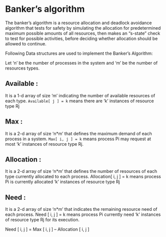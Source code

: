 # Banker’s algorithm

The banker’s algorithm is a resource allocation and deadlock avoidance algorithm that tests for safety by simulating the allocation for predetermined maximum possible amounts of all resources, then makes an “s-state” check to test for possible activities, before deciding whether allocation should be allowed to continue.

Following Data structures are used to implement the Banker’s Algorithm:

Let ‘n’ be the number of processes in the system and ‘m’ be the number of resources types.

## Available : 

It is a 1-d array of size ‘m’ indicating the number of available resources of each type.
``` Available[ j ] = k ``` 
means there are ‘k’ instances of resource type Rj

## Max :

It is a 2-d array of size ‘n*m’ that defines the maximum demand of each process in a system.
``` Max[ i, j ] = k ```
means process Pi may request at most ‘k’ instances of resource type Rj.

## Allocation :

It is a 2-d array of size ‘n*m’ that defines the number of resources of each type currently allocated to each process.
Allocation[ i, j ] = k means process Pi is currently allocated ‘k’ instances of resource type Rj

## Need :

 It is a 2-d array of size ‘n*m’ that indicates the remaining resource need of each process.
Need [ i,   j ] = k means process Pi currently need ‘k’ instances of resource type Rj
for its execution.

Need [ i,   j ] = Max [ i,   j ] – Allocation [ i,   j ]
